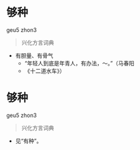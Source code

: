 # 够种
geu5 zhon3
> 兴化方言词典
- 有胆量、有骨气
  - “年轻人到底是年青人，有办法，～。”（马春阳
  - 《十二道水车》）

# 够种
geu5 zhon3
> 兴化方言词典
- 见“有种”。
